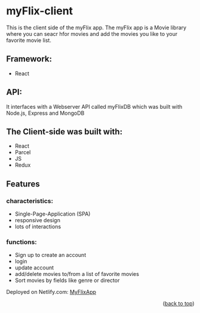 # myFlix-client

This is the client side of the myFlix app.
The myFlix app is a Movie library where you can seacr hfor movies and add the movies you like to your favorite movie list.

## Framework:
* React

## API:
It interfaces with a Webserver API called myFlixDB which was built with Node.js, Express and MongoDB


## The Client-side was built with:
* React
* Parcel
* JS
* Redux

## Features

### characteristics:
* Single-Page-Application (SPA)
* responsive design
* lots of interactions

### functions:
* Sign up to create an account
* login
* update account
* add/delete movies to/from a list of favorite movies
* Sort movies by fields like genre or director

Deployed on Netlify.com: 
<a href="https://app-my-flix.netlify.app">MyFlixApp</a>


<p align="right">(<a href="#top">back to top</a>)</p>
